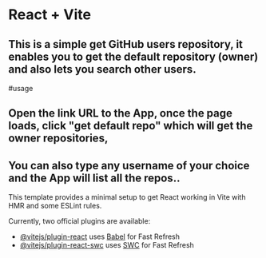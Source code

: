# React + Vite
## This is a simple get GitHub users repository, it enables you to get the default repository (owner) and also lets you search other users.
#usage
## Open the link URL to the App, once the page loads, click "get default repo" which will get the owner repositories, 
## You can also type any username of your choice and the App will list all the repos..

This template provides a minimal setup to get React working in Vite with HMR and some ESLint rules.

Currently, two official plugins are available:

- [@vitejs/plugin-react](https://github.com/vitejs/vite-plugin-react/blob/main/packages/plugin-react/README.md) uses [Babel](https://babeljs.io/) for Fast Refresh
- [@vitejs/plugin-react-swc](https://github.com/vitejs/vite-plugin-react-swc) uses [SWC](https://swc.rs/) for Fast Refresh
